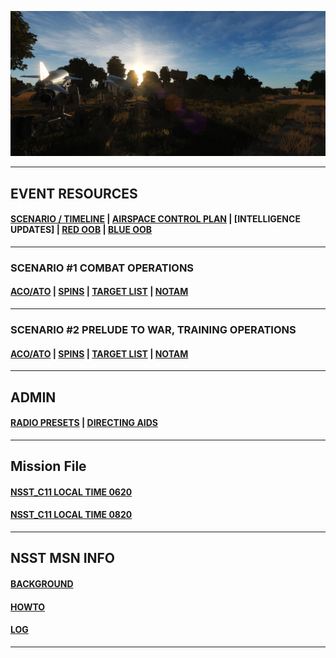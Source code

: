 
![Front IMG](/Docs/front_img2.PNG) 

---

## EVENT RESOURCES
####  [SCENARIO / TIMELINE](/Docs/scenario.md) | [AIRSPACE CONTROL PLAN](/Docs/ACP/ACP.md) | [INTELLIGENCE UPDATES] | [RED OOB](/Docs/OOB/OOB_RED.md) | [BLUE OOB](/Docs/OOBBLUE/BLUE_OOB.md)
---
### SCENARIO #1 COMBAT OPERATIONS
####  [ACO/ATO](/Docs/ATO/ATO.md) | [SPINS](Docs/SPINS/SPINS.md) | [TARGET LIST](/Docs/targets/maintgtlist.md) | [NOTAM](/Docs/NOTAM.md)  

---
### SCENARIO #2 PRELUDE TO WAR, TRAINING OPERATIONS
####  [ACO/ATO](/Docs/ATO/ATO_JAB.md) | [SPINS](Docs/SPINS/SPINS_JAB.md) | [TARGET LIST](/Docs/targets/maintgtlist_JAB.md) | [NOTAM](/Docs/NOTAM_JAB.md)  

---
## ADMIN
####  [RADIO PRESETS](/Docs/radiopresets.md) | [DIRECTING AIDS](/Docs/Directing/directing.md)  
  
---
## Mission File

####  [NSST_C11 LOCAL TIME 0620](/Docs/NSST_C11_RELEASE_0620.miz)
####  [NSST_C11 LOCAL TIME 0820](/Docs/NSST_C11_RELEASE_0820.miz)


---
## NSST MSN INFO
####  [BACKGROUND](/Docs/background.md)  
####  [HOWTO](/Docs/howto.md)  
####  [LOG](/Docs/log.md)  
---